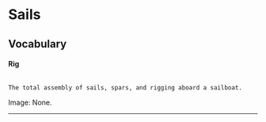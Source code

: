 # Sails

## Vocabulary

<h4>Rig</h4>
<pre><code>
The total assembly of sails, spars, and rigging aboard a sailboat.
</code></pre>
<p>Image: None.</p>
<hr />
